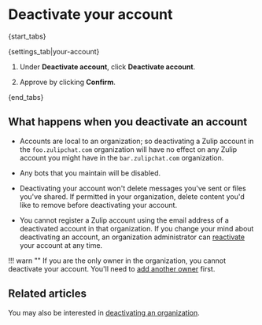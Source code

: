 # Deactivate your account

{start_tabs}

{settings_tab|your-account}

1. Under **Deactivate account**, click **Deactivate account**.

1. Approve by clicking **Confirm**.

{end_tabs}

## What happens when you deactivate an account

* Accounts are local to an organization; so deactivating a Zulip
  account in the `foo.zulipchat.com` organization will have no effect
  on any Zulip account you might have in the `bar.zulipchat.com`
  organization.

* Any bots that you maintain will be disabled.

* Deactivating your account won't delete messages you've sent or files
  you've shared. If permitted in your organization, delete content you'd
  like to remove before deactivating your account.

* You cannot register a Zulip account using the email address of a
  deactivated account in that organization. If you change your mind
  about deactivating an account, an organization administrator can
  [reactivate](/help/deactivate-or-reactivate-a-user#reactivate-a-user)
  your account at any time.

!!! warn ""
    If you are the only owner in the organization, you cannot
    deactivate your account. You'll need to
    [add another owner](/help/change-a-users-role) first.

## Related articles

You may also be interested in
[deactivating an organization](/help/deactivate-your-organization).
